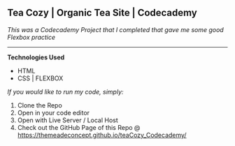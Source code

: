 ## Tea Cozy | Organic Tea Site | Codecademy

_This was a Codecademy Project that I completed that gave me some good Flexbox practice_

---

**Technologies Used**

- HTML
- CSS | FLEXBOX

_If you would like to run my code, simply:_

1. Clone the Repo
2. Open in your code editor
3. Open with Live Server / Local Host
4. Check out the GitHub Page of this Repo @ https://themeadeconcept.github.io/teaCozy_Codecademy/
